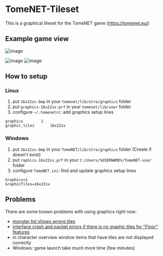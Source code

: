 # TomeNET-Tileset

This is a graphical tileset for the TomeNET game (https://tomenet.eu/)

## Example game view

![image](https://github.com/EvgenijK/TomeNET-Tileset/assets/8179946/faf02db6-b696-45da-9ac8-9a275c831904)

![image](https://github.com/EvgenijK/TomeNET-Tileset/assets/8179946/57f58e1c-888c-4b5f-bd5c-3d54cb7cdec8)
![image](https://github.com/EvgenijK/TomeNET-Tileset/assets/8179946/0e9b8170-d9d9-44f1-bb44-a60d39145272)

## How to setup

### Linux 

1) put `16x22sv.bmp` in your `tomenet/lib/xtra/graphics` folder
2) put `graphics-16x22sv.prf` in your `tomenet/lib/user` folder
3) configure `~/.tomenetrc`: add graphics setup lines
```
graphics		1
graphic_tiles		16x22sv
```

### Windows
1) put `16x22sv.bmp` in your `TomeNET/lib/xtra/graphics` folder (Create if doesn't exist) 
2) put `raphics-16x22sv.prf` in your `C:/Users/%USERNAME%/TomeNET-user` folder
3) configure `TomeNET.ini`: find and update graphics setup lines
```
Graphics=1
GraphicTiles=16x22sv
```

## Problems

There are some known problems with using graphics right now:

- [monster list shows wrong tiles](https://github.com/TomenetGame/tomenet/issues/50)  
- [interface crash and packet errors if there is no graphic tiles for "Floor" features](https://github.com/TomenetGame/tomenet/issues/51)
- in character overview window items that have tiles are not displayed correctly
- Windows: game launch take much more time (few minutes)
